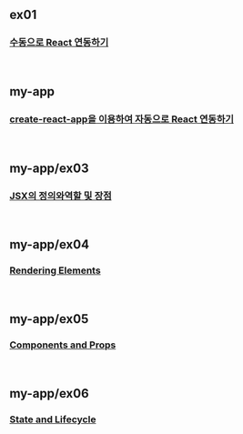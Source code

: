 ## ex01
### [수동으로 React 연동하기](https://github.com/YuumiNam/reactStudy/tree/master/%EC%98%88%EC%A0%9C/ex01)
<br>

## my-app
### [create-react-app을 이용하여 자동으로 React 연동하기](https://github.com/YuumiNam/reactStudy/tree/master/%EC%98%88%EC%A0%9C/my-app)
<br>

## my-app/ex03
### [JSX의 정의와역할 및 장점](https://github.com/YuumiNam/reactStudy/tree/master/%EC%98%88%EC%A0%9C/my-app/src/ex03)
<br>

## my-app/ex04
### [Rendering Elements](https://github.com/YuumiNam/reactStudy/tree/master/%EC%98%88%EC%A0%9C/my-app/src/ex04)
<br>

## my-app/ex05
### [Components and Props](https://github.com/YuumiNam/reactStudy/tree/master/%EC%98%88%EC%A0%9C/my-app/src/ex05)
<br>

## my-app/ex06
### [State and Lifecycle](https://github.com/YuumiNam/reactStudy/tree/master/%EC%98%88%EC%A0%9C/my-app/src/ex06)
